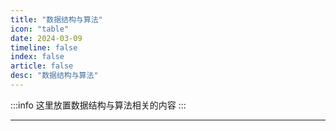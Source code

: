 ```yaml
---
title: "数据结构与算法"
icon: "table"
date: 2024-03-09
timeline: false
index: false
article: false
desc: "数据结构与算法"
---
```


:::info
这里放置数据结构与算法相关的内容
:::

--- 
<Catalog />